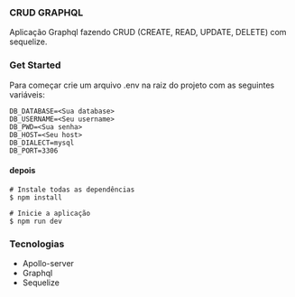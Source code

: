### CRUD GRAPHQL
Aplicação Graphql fazendo CRUD (CREATE, READ, UPDATE, DELETE) com sequelize.
### Get Started
Para começar crie um arquivo .env na raiz do projeto com as seguintes variáveis:
```
DB_DATABASE=<Sua database>
DB_USERNAME=<Seu username>
DB_PWD=<Sua senha>
DB_HOST=<Seu host>
DB_DIALECT=mysql
DB_PORT=3306
```
#### depois
```
# Instale todas as dependências
$ npm install

# Inicie a aplicação
$ npm run dev
```
### Tecnologias
* Apollo-server
* Graphql
* Sequelize
